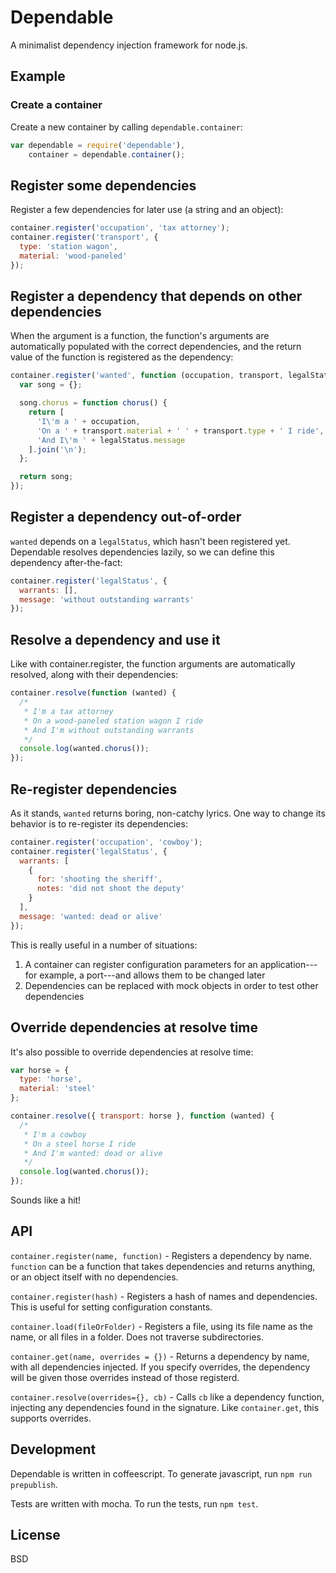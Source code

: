 # Dependable

A minimalist dependency injection framework for node.js.

## Example

### Create a container

Create a new container by calling `dependable.container`:

```js
var dependable = require('dependable'),
    container = dependable.container();
```

## Register some dependencies

Register a few dependencies for later use (a string and an object):

```js
container.register('occupation', 'tax attorney');
container.register('transport', {
  type: 'station wagon',
  material: 'wood-paneled'
});
```

## Register a dependency that depends on other dependencies

When the argument is a function, the function's arguments are automatically
populated with the correct dependencies, and the return value of the function
is registered as the dependency:

```js
container.register('wanted', function (occupation, transport, legalStatus) {
  var song = {};

  song.chorus = function chorus() {
    return [
      'I\'m a ' + occupation,
      'On a ' + transport.material + ' ' + transport.type + ' I ride',
      'And I\'m ' + legalStatus.message
    ].join('\n');
  };

  return song;
});
```

## Register a dependency out-of-order

`wanted` depends on a `legalStatus`, which hasn't been registered yet.
Dependable resolves dependencies lazily, so we can define this dependency
after-the-fact:

```js
container.register('legalStatus', {
  warrants: [],
  message: 'without outstanding warrants'
});
```

## Resolve a dependency and use it

Like with container.register, the function arguments are automatically resolved, along
with their dependencies:

```js
container.resolve(function (wanted) {
  /*
   * I'm a tax attorney
   * On a wood-paneled station wagon I ride
   * And I'm without outstanding warrants
   */
  console.log(wanted.chorus());
});
```

## Re-register dependencies

As it stands, `wanted` returns boring, non-catchy lyrics. One way to change its behavior
is to re-register its dependencies:

```js
container.register('occupation', 'cowboy');
container.register('legalStatus', {
  warrants: [
    {
      for: 'shooting the sheriff',
      notes: 'did not shoot the deputy'
    }
  ],
  message: 'wanted: dead or alive'
});
```

This is really useful in a number of situations:

1. A container can register configuration parameters for an application---for example, a port---and allows them to be changed later
2. Dependencies can be replaced with mock objects in order to test other dependencies

## Override dependencies at resolve time

It's also possible to override dependencies at resolve time:

```js
var horse = {
  type: 'horse',
  material: 'steel'
};

container.resolve({ transport: horse }, function (wanted) {
  /*
   * I'm a cowboy
   * On a steel horse I ride
   * And I'm wanted: dead or alive
   */
  console.log(wanted.chorus());
});
```

Sounds like a hit!

## API

`container.register(name, function)` - Registers a dependency by name. `function` can be a function that takes dependencies and returns anything, or an object itself with no dependencies.

`container.register(hash)` - Registers a hash of names and dependencies. This is useful for setting configuration constants.

`container.load(fileOrFolder)` - Registers a file, using its file name as the name, or all files in a folder. Does not traverse subdirectories.

`container.get(name, overrides = {})` - Returns a dependency by name, with all dependencies injected. If you specify overrides, the dependency will be given those overrides instead of those registerd. 

`container.resolve(overrides={}, cb)` - Calls `cb` like a dependency function, injecting any dependencies found in the signature. Like `container.get`, this supports overrides.

## Development

Dependable is written in coffeescript. To generate javascript, run `npm run prepublish`.

Tests are written with mocha. To run the tests, run `npm test`.

## License

BSD

